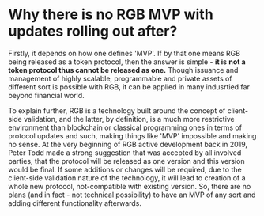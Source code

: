 # Why there is no RGB MVP with updates rolling out after?

Firstly, it depends on how one defines 'MVP'. If by that one means RGB being released as a token protocol, then the answer is simple - **it is** **not a token protocol thus cannot be released as one.** Though issuance and management of highly scalable, programmable and private assets of different sort is possible with RGB, it can be applied in many indusrtied far beyond financial world.  
  
To explain further, RGB is a technology built around the concept of client-side validation, and the latter, by definition, is a much more restrictive environment than blockchain or classical programming ones in terms of protocol updates and such, making things like 'MVP' impossible and making no sense. At the very beginning of RGB active development back in 2019, Peter Todd made a strong suggestion that was accepted by all involved parties, that the protocol will be released as one version and this version would be final. If some additions or changes will be required, due to the client-side validation nature of the technology, it will lead to creation of a whole new protocol, not-compatible with existing version. So, there are no plans \(and in fact - not technical possibility\) to have an MVP of any sort and adding different functionality afterwards.

